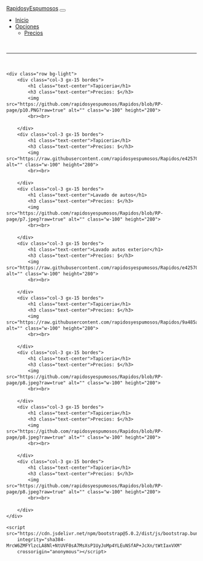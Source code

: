 
<html lang="en">

<head>
    <meta charset="UTF-8">
    <meta http-equiv="X-UA-Compatible" content="IE=edge">
    <meta name="viewport" content="width=device-width, initial-scale=1.0">
    <title>Precios</title>
    <link href="https://cdn.jsdelivr.net/npm/bootstrap@5.0.2/dist/css/bootstrap.min.css" rel="stylesheet"
        integrity="sha384-EVSTQN3/azprG1Anm3QDgpJLIm9Nao0Yz1ztcQTwFspd3yD65VohhpuuCOmLASjC" crossorigin="anonymous">
    <link rel="stylesheet" href="estilo.css">
</head>

<body>
    <nav class="navbar navbar-expand-lg navbar-dark bg-dark">
        <div class="container-fluid">
            <a class="navbar-brand" href="https://rapidosyespumosos.github.io/Rapidos/#">RapidosyEspumosos</a>
            <button class="navbar-toggler" type="button" data-bs-toggle="collapse"
                data-bs-target="#navbarSupportedContent" aria-controls="navbarSupportedContent" aria-expanded="false"
                aria-label="Toggle navigation">
                <span class="navbar-toggler-icon"></span>
            </button>
            <div class="collapse navbar-collapse" id="navbarSupportedContent">
                <!-- se hizo la clase espacio para poder poner el margin a la izquierda -->
                <ul class="navbar-nav me-auto mb-2 mb-lg-0 espacio">
                    <li class="nav-item">
                        <a class="nav-link active" aria-current="page" href="https://rapidosyespumosos.github.io/Rapidos/#">Inicio</a>
                    </li>
                    <li class="nav-item dropdown">
                        <a class="nav-link dropdown-toggle" href="#" id="navbarDropdown" role="button"
                            data-bs-toggle="dropdown" aria-expanded="false">
                            Opciones
                        </a>
                        <ul class="dropdown-menu" aria-labelledby="navbarDropdown">
                            <li><a class="dropdown-item" href="https://rapidosyespumosos.github.io/Precios/">Precios</a></li>
                        </ul>
                    </li>
                </ul>
            </div>
        </div>
    </nav>
    <br>
    <hr><br>

<div class="container">

    <div class="row bg-light">
        <div class="col-3 gx-15 bordes">
            <h1 class="text-center">Tapiceria</h1>
            <h3 class="text-center">Precios: $</h3>
            <img src="https://github.com/rapidosyespumosos/Rapidos/blob/RP-page/p10.PNG?raw=true" alt="" class="w-100" height="280">
            <br><br>

        </div>
        <div class="col-3 gx-15 bordes">
            <h1 class="text-center">Tapiceria</h1>
            <h3 class="text-center">Precios: $</h3>
            <img src="https://raw.githubusercontent.com/rapidosyespumosos/Rapidos/e42570dc5a512c3971448f41b78c7a40dfda9da6/p10.PNG" alt="" class="w-100" height="280">
            <br><br>

        </div>
        <div class="col-3 gx-15 bordes">
            <h1 class="text-center">Lavado de autos</h1>
            <h3 class="text-center">Precios: $</h3>
            <img src="https://github.com/rapidosyespumosos/Rapidos/blob/RP-page/p7.jpeg?raw=true" alt="" class="w-100" height="280">
            <br><br>

        </div>
        <div class="col-3 gx-15 bordes">
            <h1 class="text-center">Lavado autos exterior</h1>
            <h3 class="text-center">Precios: $</h3>
            <img src="https://raw.githubusercontent.com/rapidosyespumosos/Rapidos/e42570dc5a512c3971448f41b78c7a40dfda9da6/p3.PNG" alt="" class="w-100" height="280">
            <br><br>

        </div>
        <div class="col-3 gx-15 bordes">
            <h1 class="text-center">Tapiceria</h1>
            <h3 class="text-center">Precios: $</h3>
            <img src="https://raw.githubusercontent.com/rapidosyespumosos/Rapidos/9a485a6a9605ef651ba550e851a77885e5c8322d/p2.jpeg" alt="" class="w-100" height="280">
            <br><br>

        </div>
        <div class="col-3 gx-15 bordes">
            <h1 class="text-center">Tapiceria</h1>
            <h3 class="text-center">Precios: $</h3>
            <img src="https://github.com/rapidosyespumosos/Rapidos/blob/RP-page/p8.jpeg?raw=true" alt="" class="w-100" height="280">
            <br><br>
            
        </div>
        <div class="col-3 gx-15 bordes">
            <h1 class="text-center">Tapiceria</h1>
            <h3 class="text-center">Precios: $</h3>
            <img src="https://github.com/rapidosyespumosos/Rapidos/blob/RP-page/p8.jpeg?raw=true" alt="" class="w-100" height="280">
            <br><br>
            
        </div>
        <div class="col-3 gx-15 bordes">
            <h1 class="text-center">Tapiceria</h1>
            <h3 class="text-center">Precios: $</h3>
            <img src="https://github.com/rapidosyespumosos/Rapidos/blob/RP-page/p8.jpeg?raw=true" alt="" class="w-100" height="280">
            <br><br>
            
        </div>
    </div>
</div>




    <script src="https://cdn.jsdelivr.net/npm/bootstrap@5.0.2/dist/js/bootstrap.bundle.min.js"
        integrity="sha384-MrcW6ZMFYlzcLA8Nl+NtUVF0sA7MsXsP1UyJoMp4YLEuNSfAP+JcXn/tWtIaxVXM"
        crossorigin="anonymous"></script>
</body>

</html>
